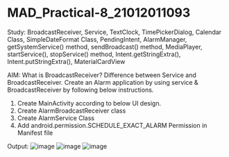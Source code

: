 # MAD_Practical-8_21012011093

Study: BroadcastReceiver, Service, TextClock, TimePickerDialog, Calendar Class, SimpleDateFormat Class, PendingIntent, AlarmManager, getSystemService() method, sendBroadcast() method, MediaPlayer, startService(), stopService() method, Intent.getStringExtra(), Intent.putStringExtra(), MaterialCardView

AIM: What is BroadcastReceiver? Difference between Service and BroadcastReceiver. Create an Alarm application by using service & BroadcastReceiver by following below instructions.

1. Create MainActivity according to below UI design.
2. Create AlarmBroadcastReceiver class
3. Create AlarmService Class
4. Add android.permission.SCHEDULE_EXACT_ALARM Permission in Manifest file

Output:
![image](https://github.com/Geeky-Nandinee/MAD_Practical-8_21012011093/assets/134035683/c7949ebf-5023-4117-8701-45b18f92b388)
![image](https://github.com/Geeky-Nandinee/MAD_Practical-8_21012011093/assets/134035683/e6ed6236-53d8-4081-8af6-bff72ea5b56d)
![image](https://github.com/Geeky-Nandinee/MAD_Practical-8_21012011093/assets/134035683/aba42eb4-105c-46d4-854f-b9435319f448)
